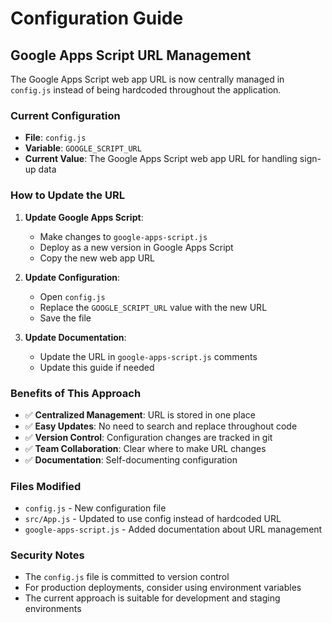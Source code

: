 # Configuration Guide

## Google Apps Script URL Management

The Google Apps Script web app URL is now centrally managed in `config.js` instead of being hardcoded throughout the application.

### Current Configuration

- **File**: `config.js`
- **Variable**: `GOOGLE_SCRIPT_URL`
- **Current Value**: The Google Apps Script web app URL for handling sign-up data

### How to Update the URL

1. **Update Google Apps Script**:
   - Make changes to `google-apps-script.js`
   - Deploy as a new version in Google Apps Script
   - Copy the new web app URL

2. **Update Configuration**:
   - Open `config.js`
   - Replace the `GOOGLE_SCRIPT_URL` value with the new URL
   - Save the file

3. **Update Documentation**:
   - Update the URL in `google-apps-script.js` comments
   - Update this guide if needed

### Benefits of This Approach

- ✅ **Centralized Management**: URL is stored in one place
- ✅ **Easy Updates**: No need to search and replace throughout code
- ✅ **Version Control**: Configuration changes are tracked in git
- ✅ **Team Collaboration**: Clear where to make URL changes
- ✅ **Documentation**: Self-documenting configuration

### Files Modified

- `config.js` - New configuration file
- `src/App.js` - Updated to use config instead of hardcoded URL
- `google-apps-script.js` - Added documentation about URL management

### Security Notes

- The `config.js` file is committed to version control
- For production deployments, consider using environment variables
- The current approach is suitable for development and staging environments
